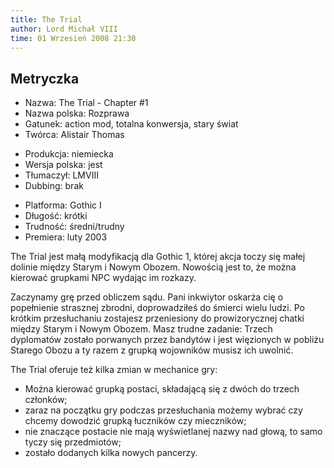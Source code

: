 ```yaml
---
title: The Trial
author: Lord Michał VIII
time: 01 Wrzesień 2008 21:30
---
```


## Metryczka

<!-- -->
- Nazwa: The Trial - Chapter #1
- Nazwa polska: Rozprawa
- Gatunek: action mod, totalna konwersja, stary świat
- Twórca: Alistair Thomas

<!-- -->
- Produkcja: niemiecka
- Wersja polska: jest
- Tłumaczył: LMVIII
- Dubbing: brak

<!-- -->
- Platforma: Gothic I
- Długość: krótki
- Trudność: średni/trudny
- Premiera: luty 2003

The Trial jest małą modyfikacją dla Gothic 1, której akcja toczy się małej dolinie między Starym i Nowym Obozem. Nowością jest to, że można kierować grupkami NPC wydając im rozkazy.

Zaczynamy grę przed obliczem sądu. Pani inkwiytor oskarża cię o popełnienie strasznej zbrodni, doprowadziłeś do śmierci wielu ludzi. Po krótkim przesłuchaniu zostajesz przeniesiony do prowizorycznej chatki między Starym i Nowym Obozem. Masz trudne zadanie: Trzech dyplomatów zostało porwanych przez bandytów i jest więzionych w pobliżu Starego Obozu a ty razem z grupką wojowników musisz ich uwolnić.

The Trial oferuje też kilka zmian w mechanice gry:
- Można kierować grupką postaci, składającą się z dwóch do trzech członków;
- zaraz na początku gry podczas przesłuchania możemy wybrać czy chcemy dowodzić grupką łuczników czy mieczników;
- nie znaczące postacie nie mają wyświetlanej nazwy nad głową, to samo tyczy się przedmiotów;
- zostało dodanych kilka nowych pancerzy.